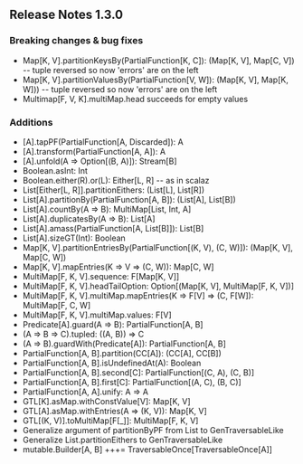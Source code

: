 ## Release Notes 1.3.0

### Breaking changes & bug fixes
+ Map[K, V].partitionKeysBy(PartialFunction[K, C]): (Map[K, V], Map[C, V]) -- tuple reversed so now 'errors' are on the left
+ Map[K, V].partitionValuesBy(PartialFunction[V, W]): (Map[K, V], Map[K, W])) -- tuple reversed so now 'errors' are on the left
+ Multimap[F, V, K].multiMap.head succeeds for empty values

### Additions
+ [A].tapPF(PartialFunction[A, Discarded]): A
+ [A].transform(PartialFunction[A, A]): A
+ [A].unfold(A => Option[(B, A)]): Stream[B]
+ Boolean.asInt: Int
+ Boolean.either(R).or(L): Either[L, R] -- as in scalaz
+ List[Either[L, R]].partitionEithers: (List[L], List[R])
+ List[A].partitionBy(PartialFunction[A, B]): (List[A], List[B])
+ List[A].countBy(A => B): MultiMap[List, Int, A]
+ List[A].duplicatesBy(A => B): List[A]
+ List[A].amass(PartialFunction[A, List[B]]): List[B]
+ List[A].sizeGT(Int): Boolean
+ Map[K, V].partitionEntriesBy(PartialFunction[(K, V), (C, W)]): (Map[K, V], Map[C, W])
+ Map[K, V].mapEntries(K => V => (C, W)): Map[C, W]
+ MultiMap[F, K, V].sequence: F[Map[K, V]]
+ MultiMap[F, K, V].headTailOption: Option[(Map[K, V], MultiMap[F, K, V])]
+ MultiMap[F, K, V].multiMap.mapEntries(K => F[V] => (C, F[W]): MultiMap[F, C, W]
+ MultiMap[F, K, V].multiMap.values: F[V]
+ Predicate[A].guard(A => B): PartialFunction[A, B]
+ (A => B => C).tupled: ((A, B)) => C
+ (A => B).guardWith(Predicate[A]): PartialFunction[A, B]
+ PartialFunction[A, B].partition(CC[A]): (CC[A], CC[B])
+ PartialFunction[A, B].isUndefinedAt(A): Boolean
+ PartialFunction[A, B].second[C]: PartialFunction[(C, A), (C, B)]
+ PartialFunction[A, B].first[C]: PartialFunction[(A, C), (B, C)]
+ PartialFunction[A, A].unify: A => A
+ GTL[K].asMap.withConstValue[V]: Map[K, V]
+ GTL[A].asMap.withEntries(A => (K, V)): Map[K, V]
+ GTL[(K, V)].toMultiMap[F[_]]: MultiMap[F, K, V]
+ Generalize argument of partitionByPF from List to GenTraversableLike
+ Generalize List.partitionEithers to GenTraversableLike
+ mutable.Builder[A, B] +++= TraversableOnce[TraversableOnce[A]]
